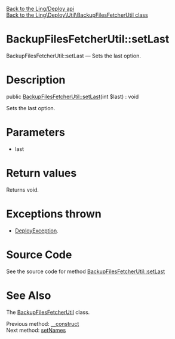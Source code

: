 [Back to the Ling/Deploy api](https://github.com/lingtalfi/Deploy/blob/master/doc/api/Ling/Deploy.md)<br>
[Back to the Ling\Deploy\Util\BackupFilesFetcherUtil class](https://github.com/lingtalfi/Deploy/blob/master/doc/api/Ling/Deploy/Util/BackupFilesFetcherUtil.md)


BackupFilesFetcherUtil::setLast
================



BackupFilesFetcherUtil::setLast — Sets the last option.




Description
================


public [BackupFilesFetcherUtil::setLast](https://github.com/lingtalfi/Deploy/blob/master/doc/api/Ling/Deploy/Util/BackupFilesFetcherUtil/setLast.md)(int $last) : void




Sets the last option.




Parameters
================


- last

    


Return values
================

Returns void.


Exceptions thrown
================

- [DeployException](https://github.com/lingtalfi/Deploy/blob/master/doc/api/Ling/Deploy/Exception/DeployException.md).&nbsp;







Source Code
===========
See the source code for method [BackupFilesFetcherUtil::setLast](https://github.com/lingtalfi/Deploy/blob/master/Util/BackupFilesFetcherUtil.php#L77-L83)


See Also
================

The [BackupFilesFetcherUtil](https://github.com/lingtalfi/Deploy/blob/master/doc/api/Ling/Deploy/Util/BackupFilesFetcherUtil.md) class.

Previous method: [__construct](https://github.com/lingtalfi/Deploy/blob/master/doc/api/Ling/Deploy/Util/BackupFilesFetcherUtil/__construct.md)<br>Next method: [setNames](https://github.com/lingtalfi/Deploy/blob/master/doc/api/Ling/Deploy/Util/BackupFilesFetcherUtil/setNames.md)<br>

